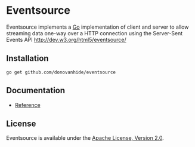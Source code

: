 # Eventsource

Eventsource implements a  [Go](http://golang.org/) implementation of  client and server to allow streaming data one-way over a HTTP connection using the Server-Sent Events API http://dev.w3.org/html5/eventsource/

## Installation

    go get github.com/donovanhide/eventsource

## Documentation

* [Reference](http://godoc.org/github.com/donovanhide/eventsource)

## License

Eventsource is available under the [Apache License, Version 2.0](http://www.apache.org/licenses/LICENSE-2.0.html).
